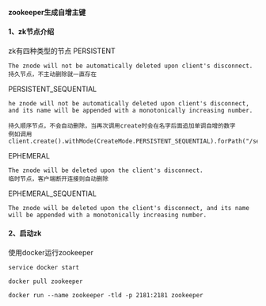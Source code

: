 #### zookeeper生成自增主键

#### 1、zk节点介绍
zk有四种类型的节点
PERSISTENT
```
The znode will not be automatically deleted upon client's disconnect.
持久节点，不主动删除就一直存在
```
PERSISTENT_SEQUENTIAL
```
he znode will not be automatically deleted upon client's disconnect,
and its name will be appended with a monotonically increasing number.

持久顺序节点，不会自动删除，当再次调用create时会在名字后面追加单调自增的数字
例如调用
client.create().withMode(CreateMode.PERSISTENT_SEQUENTIAL).forPath("/seqtest")
```
EPHEMERAL
```
The znode will be deleted upon the client's disconnect.
临时节点，客户端断开连接则自动删除

```
EPHEMERAL_SEQUENTIAL
```
The znode will be deleted upon the client's disconnect, and its name
will be appended with a monotonically increasing number.
```

#### 2、启动zk
使用docker运行zookeeper
```shell
service docker start

docker pull zookeeper

docker run --name zookeeper -tld -p 2181:2181 zookeeper
```
